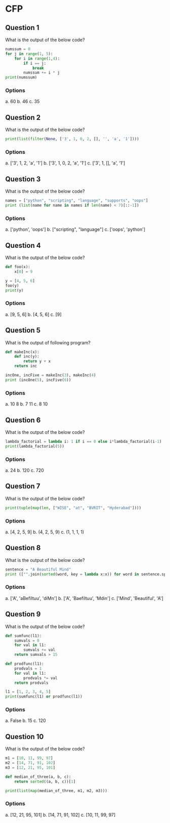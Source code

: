 # CFP

## Question 1
What is the output of the below code?
````python
numssum = 0
for j in range(1, 5): 
    for i in range(1,4):
        if i == j:
            break
        numssum += i * j
print(numssum)
````
### Options
a. 60
b. 46
c. 35

## Question 2
What is the output of the below code?
````python
print(list(filter(None, ['3', 1, 0, 2, [], '', 'a', '1'])))
````
### Options
a. ['3', 1, 2, 'a', '1']
b. ['3', 1, 0, 2, 'a', '1']
c. ['3', 1, [], 'a', '1']

## Question 3
What is the output of the below code?
````python
names = ["python", "scripting", "language", "supports", "oops"]
print (list(name for name in names if len(name) < 7)[::-1])
````
### Options
a. ['python', 'oops']
b. ["scripting", "language"]
c. ['oops', 'python']

## Question 4
What is the output of the below code?
````python
def foo(x):
    x[0] = 9

y = [4, 5, 6]
foo(y)
print(y)
````
### Options
a. [9, 5, 6]
b. [4, 5, 6]
c. [9]

## Question 5
What is the output of following program?
````python
def makeInc(x):
    def inc(y):
        return y + x
    return inc

incOne, incFive = makeInc(3), makeInc(4)
print (incOne(5), incFive(6))
````
### Options
a. 10 8
b. 7 11
c. 8 10

## Question 6
What is the output of the below code?
````python
lambda_factorial = lambda i: 1 if i == 0 else i*lambda_factorial(i-1)
print(lambda_factorial(5))
````
### Options
a. 24
b. 120
c. 720

## Question 7
What is the output of the below code?
````python
print(tuple(map(len, ["WISE", "at", "BVRIT", "Hyderabad"])))
````
### Options
a. [4, 2, 5, 9]
b. (4, 2, 5, 9)
c. (1, 1, 1, 1)

## Question 8
What is the output of the below code?
````python
sentence = "A Beautiful Mind"
print (["".join(sorted(word, key = lambda x:x)) for word in sentence.split()])
````
### Options
a. ['A', 'aBefiltuu', 'diMn']
b. ['A', 'Baefiltuu', 'Mdin']
c. ['Mind', 'Beautiful', 'A']

## Question 9
What is the output of the below code?
````python
def sumfunc(l1):
    sumvals = 0
    for val in l1:
        sumvals += val
    return sumvals > 15

def prodfunc(l1):
    prodvals = 1
    for val in l1:
        prodvals *= val
    return prodvals

l1 = [1, 2, 3, 4, 5]
print(sumfunc(l1) or prodfunc(l1))
````
### Options
a. False
b. 15
c. 120

## Question 10
What is the output of the below code?
````python
m1 = [10, 11, 99, 97]
m2 = [14, 71, 91, 102]
m3 = [12, 21, 95, 101]

def median_of_three(a, b, c):
    return sorted((a, b, c))[1]

print(list(map(median_of_three, m1, m2, m3)))
````
### Options
a. [12, 21, 95, 101]
b. [14, 71, 91, 102]
c. [10, 11, 99, 97]

